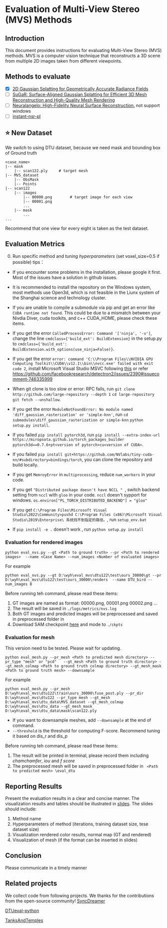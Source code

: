 # Evaluation of Multi-View Stereo (MVS) Methods

## Introduction
This document provides instructions for evaluating Multi-View Stereo (MVS) methods. MVS is a computer vision technique that reconstructs a 3D scene from multiple 2D images taken from different viewpoints.
## Methods to evaluate
- [x] [2D Gaussian Splatting for Geometrically Accurate Radiance Fields](https://github.com/hbb1/2d-gaussian-splatting)
- [ ] [SuGaR: Surface-Aligned Gaussian Splatting for Efficient 3D Mesh Reconstruction and High-Quality Mesh Rendering](https://github.com/Anttwo/SuGaR)
- [ ] [Neuralangelo: High-Fidelity Neural Surface Reconstruction.](https://github.com/NVlabs/neuralangelo) not support windows
- [ ] [instant-nsr-pl](https://github.com/bennyguo/instant-nsr-pl)

## ⭐ New Dataset
We switch to using DTU dataset, because we need mask and bounding box of Ground truth
```
<case_name>
|-- mask
    |-- scan122.ply     # target mesh
|-- MVS_dataset
    |-- ObsMask
    |-- Points
|-- scan122
    |-- images             
        |-- 00000.png        # target image for each view
        |-- 00001.png
        ...
    |-- mask
        ...
...
```
Recommend that one view for every eight is taken as the test dataset.

## Evaluation Metrics
0. Run specific method and *tuning hyperparameters*  (set voxel_size=0.5 if possible)
tips：
- If you encounter some problems in the installation, please google it first. Most of the issues have a solution in github issues.
- It is recommended to install the repository on the Windows system, most methods use Open3d, which is not feasible in the Liunx system of the Shanghai science and technology cluster.
- If you are unable to compile a submodule via pip and get an error like ```CUDA runtime not found```. This could be due to a mismatch between your Nivdia Diver, cuda toolkits, and c++ CUDA_HOME, please check these items. 
- If you get the error ```CalledProcessError: Command '['ninja', '-v']```, change the line ```cmdclass={'build_ext': BuildExtension}``` in the setup.py to ```cmdclass={'build_ext': BuildExtension.with_options(use_ninja=False)}```.
- If you get the error ```error: command 'C:\\Program Files\\NVIDIA GPU Computing Toolkit\\CUDA\\v12.1\\bin\\nvcc.exe' failed with exit code 2```, install Microsoft Visual Studio MSVC following [this](https://blog.csdn.net/qq_21488193/article/details/134924533) or refer https://github.com/facebookresearch/detectron2/issues/2390#issuecomment-746335999
- When git clone is too slow or error: RPC fails, run ```git clone http://github.com/large-repository --depth 1```  ```cd large-repository``` ```git fetch --unshallow```.

- If you get the error ```ModuleNotFoundError: No module named 'diff_gaussian_rasterization' or 'simple-knn'```, run  ```cd submodules\diff_gaussian_rasterization or simple-knn```  ```python setup.py install```.
- If you failed ```pip install pytorch3d```, run  ```pip install --extra-index-url https://miropsota.github.io/torch_packages_builder pytorch3d==0.7.6+pt<version of pytorch>cu<version of CUDA>```.
- If you failed ```pip install git+https://github.com/NVlabs/tiny-cuda-nn/#subdirectory=bindings/torch```, you can clone the repository and build locally.
- If you get ```MemroyError``` in ```multiprocessing```, reduce `num_workers` in your code.
- If you get ```"Distributed package doesn't have NCCL " ```, switch backend setting from `nccl` with `gloo` in your code. `nccl` doesn't sypport for windows. `os.environ["PL_TORCH_DISTRIBUTED_BACKEND"] = "gloo"`
- If you get ```C:\Program Files\Microsoft Visual Studio\2022\Community>pushd C:\Program Files (x86)\Microsoft Visual Studio\2019\Enterprise\ 系统找不到指定的路径。```, run `setup_env.bat`
- If ```pip install -e .``` doesn't work , run `python setup.py install`

### Evaluation for rendered images 
```
python eval_nvs.py --gt <Path to ground truth> --pr <Path to rendered images>  --name <Case Name> --num_images <Number of evaluated images>
```
For example
```
python eval_nvs.py --gt D:\wyh\eval_mvs\dtu122\test\ours_30000\gt --pr D:\wyh\eval_mvs\dtu122\test\ours_30000\renders  --name DTU_bird --num_images 8

```
Before running teh command, please read these items:
1. GT images are named as format: 00000.png, 00001.png 00002.png ... 
2. The result will be saved in ```./logs/metrics/nvs.log```
3. Both GT images and predicted images will be preprocessed and saved in preprocessed folder in <Path to rendered images>
4. Download SAM checkpoint [here](https://dl.fbaipublicfiles.com/segment_anything/sam_vit_h_4b8939.pth) and mode to ```./ckpts```

### Evaluation for mesh
This version need to be tested. Please wait for updating.
```
python eval_mesh.py --pr_mesh <Path to predicted mesh directory> --pr_type "mesh" or "pcd"   --gt_mesh <Path to ground truth directory> --gt_mesh_colmap <Path to ground truth colmap directory> --gt_mesh_mask <Path to ground truth mesh> --downsample
```
For example
```
python eval_mesh.py --pr_mesh D:\wyh\eval_mvs\dtu122\train\ours_30000\fuse_post.ply --pr_dir D:\wyh\eval_mvs\dtu122 --pr_type mesh --gt_mesh D:\wyh\eval_mvs\dtu_data\MVS_dataset --gt_mesh_colmap D:\wyh\eval_mvs\dtu_data --gt_mesh_mask D:\wyh\eval_mvs\dtu_data\mask\scan122.ply
```
- If you want to downsample meshes, add ```--downsample``` at the end of command. 
- ```--threshold``` is the threshold for computing F-score. Recommend tuning it based on dis_r and dis_p 

Before running teh command, please read these items:
1. The result will be printed in terminal, please record them including *chamchamfer*, *iou* and  *f score* 
2. The preprocessed mesh will be saved in preprocessed folder in ``` <Path to predicted mesh> \eval_dtu```


## Reporting Results
Present the evaluation results in a clear and concise manner. The visualization results and tables should be illustrated in [slides](./res.pptx). 
The slides should include:
1. Method name
2. Hyperparameters of method (iterations, training dataset size, tese dataset size)
3. Visualization rendered color results, normal map  (GT and rendered)
4. Visualization of mesh (if the format can be inserted in slides)

## Conclusion
Please communicate in a timely manner

## Related projects
We collect code from following projects. We thanks for the contributions from the open-source community!
[SyncDreamer](https://github.com/liuyuan-pal/SyncDreamer/tree/main)

[DTUeval-python](https://github.com/jzhangbs/DTUeval-python)

[TanksAndTemples](https://github.com/isl-org/TanksAndTemples/tree/master)
